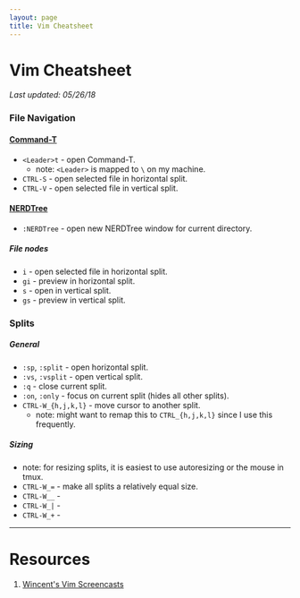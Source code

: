 ```yaml
---
layout: page
title: Vim Cheatsheet
---
```


# Vim Cheatsheet

_Last updated: 05/26/18_

### File Navigation

#### [Command-T](https://github.com/wincent/command-t)
* `<Leader>t` - open Command-T.
  * note: `<Leader>` is mapped to `\` on my machine.
* `CTRL-S` - open selected file in horizontal split.
* `CTRL-V` - open selected file in vertical split.


#### [NERDTree](https://github.com/scrooloose/nerdtree)
* `:NERDTree` - open new NERDTree window for current directory.

##### File nodes
* `i` - open selected file in horizontal split.
* `gi` - preview in horizontal split.
* `s` - open in vertical split.
* `gs` - preview in vertical split.


### Splits

##### General
* `:sp`, `:split` - open horizontal split.
* `:vs`, `:vsplit` - open vertical split.
* `:q` - close current split.
* `:on`, `:only` - focus on current split (hides all other splits).
* `CTRL-W_{h,j,k,l}` - move cursor to another split.
  * note: might want to remap this to `CTRL_{h,j,k,l}` since I use this frequently.

##### Sizing
* note: for resizing splits, it is easiest to use autoresizing or the mouse in tmux.
* `CTRL-W_=` - make all splits a relatively equal size.
* `CTRL-W__` - 
* `CTRL-W_|` - 
* `CTRL-W_+` -

---
# Resources 
1. [Wincent's Vim Screencasts](https://www.youtube.com/playlist?list=PLUrFrOjgnsbZJNPvZkhsTRuuhYk1ArO0p)
